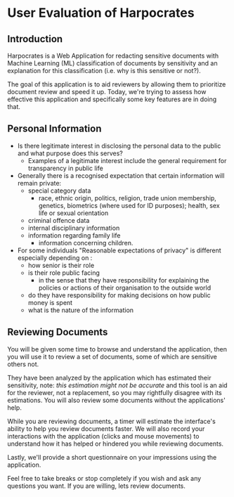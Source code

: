 # User Evaluation of Harpocrates

## Introduction

Harpocrates is a Web Application for redacting sensitive documents with Machine Learning (ML) classification of documents by sensitivity and an explanation for this classification (i.e. why is this sensitive or not?).

The goal of this application is to aid reviewers by allowing them to prioritize document review and speed it up. Today, we're trying to assess how effective this application and specifically some key features are in doing that.

## Personal Information

- Is there legitimate interest in disclosing the personal data to the public and what purpose does this serves?
  - Examples of a legitimate interest include the general requirement for transparency in public life
- Generally there is a recognised expectation that certain information will remain private:
  - special category data
    - race, ethnic origin, politics, religion, trade union membership, genetics, biometrics (where used for ID purposes); health, sex life or sexual orientation
  - criminal offence data
  - internal disciplinary information
  - information regarding family life
    - information concerning children.
- For some individuals "Reasonable expectations of privacy" is different especially depending on :
  - how senior is their role
  - is their role public facing
    - in the sense that they have responsibility for explaining the policies or actions of their organisation to the outside world
  - do they have responsibility for making decisions on how public money is spent
  - what is the nature of the information

## Reviewing Documents

You will be given some time to browse and understand the application, then you will use it to review a set of documents, some of which are sensitive others not.

They have been analyzed by the application which has estimated their sensitivity, note: _this estimation might not be accurate_ and this tool is an aid for the reviewer, not a replacement, so you may rightfully disagree with its estimations.
You will also review some documents without the applications' help.

While you are reviewing documents, a timer will estimate the interface's ability to help you review documents faster.
We will also record your interactions with the application (clicks and mouse movements) to understand how it has helped or hindered you while reviewing documents.

Lastly, we'll provide a short questionnaire on your impressions using the application.

Feel free to take breaks or stop completely if you wish and ask any questions you want. If you are willing, lets review documents.
